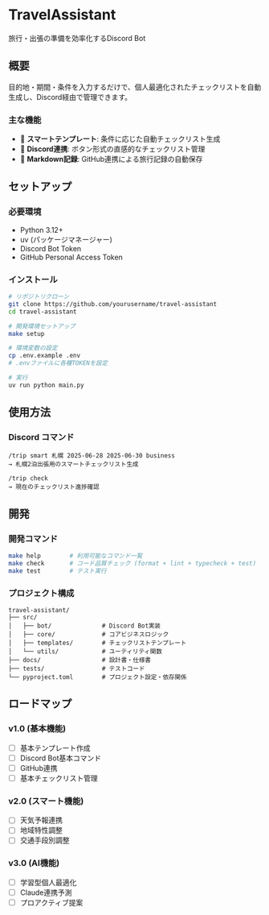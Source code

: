 # TravelAssistant

旅行・出張の準備を効率化するDiscord Bot

## 概要

目的地・期間・条件を入力するだけで、個人最適化されたチェックリストを自動生成し、Discord経由で管理できます。

### 主な機能

- 🤖 **スマートテンプレート**: 条件に応じた自動チェックリスト生成
- 📱 **Discord連携**: ボタン形式の直感的なチェックリスト管理
- 📝 **Markdown記録**: GitHub連携による旅行記録の自動保存

## セットアップ

### 必要環境

- Python 3.12+
- uv (パッケージマネージャー)
- Discord Bot Token
- GitHub Personal Access Token

### インストール

```bash
# リポジトリクローン
git clone https://github.com/yourusername/travel-assistant
cd travel-assistant

# 開発環境セットアップ
make setup

# 環境変数の設定
cp .env.example .env
# .envファイルに各種TOKENを設定

# 実行
uv run python main.py
```

## 使用方法

### Discord コマンド

```text
/trip smart 札幌 2025-06-28 2025-06-30 business
→ 札幌2泊出張用のスマートチェックリスト生成

/trip check
→ 現在のチェックリスト進捗確認
```

## 開発

### 開発コマンド

```bash
make help        # 利用可能なコマンド一覧
make check       # コード品質チェック (format + lint + typecheck + test)
make test        # テスト実行
```

### プロジェクト構成

```text
travel-assistant/
├── src/
│   ├── bot/              # Discord Bot実装
│   ├── core/             # コアビジネスロジック
│   ├── templates/        # チェックリストテンプレート
│   └── utils/            # ユーティリティ関数
├── docs/                 # 設計書・仕様書
├── tests/                # テストコード
└── pyproject.toml        # プロジェクト設定・依存関係
```

## ロードマップ

### v1.0 (基本機能)

- [ ] 基本テンプレート作成
- [ ] Discord Bot基本コマンド
- [ ] GitHub連携
- [ ] 基本チェックリスト管理

### v2.0 (スマート機能)

- [ ] 天気予報連携
- [ ] 地域特性調整
- [ ] 交通手段別調整

### v3.0 (AI機能)

- [ ] 学習型個人最適化
- [ ] Claude連携予測
- [ ] プロアクティブ提案
